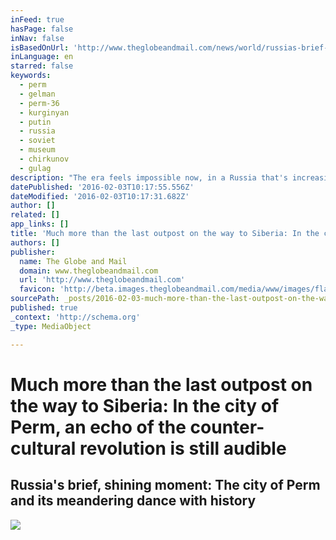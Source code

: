 ```yaml
---
inFeed: true
hasPage: false
inNav: false
isBasedOnUrl: 'http://www.theglobeandmail.com/news/world/russias-brief-shining-moment-the-city-of-perm-and-its-meandering-dance-withhistory/article25968031/'
inLanguage: en
starred: false
keywords:
  - perm
  - gelman
  - perm-36
  - kurginyan
  - putin
  - russia
  - soviet
  - museum
  - chirkunov
  - gulag
description: "The era feels impossible now, in a Russia that's increasingly closed, controlled and paranoid: Crowds dancing as buskers played world beats in a muddy field outside the governor's office. A government-supported contemporary art gallery displaying exhibits daringly mocking of the Kremlin."
datePublished: '2016-02-03T10:17:55.556Z'
dateModified: '2016-02-03T10:17:31.682Z'
author: []
related: []
app_links: []
title: 'Much more than the last outpost on the way to Siberia: In the city of Perm, an echo of the counter-cultural revolution is still audible'
authors: []
publisher:
  name: The Globe and Mail
  domain: www.theglobeandmail.com
  url: 'http://www.theglobeandmail.com'
  favicon: 'http://beta.images.theglobeandmail.com/media/www/images/flag/favicon.ico'
sourcePath: _posts/2016-02-03-much-more-than-the-last-outpost-on-the-way-to-siberia-in-th.md
published: true
_context: 'http://schema.org'
_type: MediaObject

---
```

# Much more than the last outpost on the way to Siberia: In the city of Perm, an echo of the counter-cultural revolution is still audible

<article style=""><h1>Russia's brief, shining moment: The city of Perm and its meandering dance with history</h1><img src="https://s3-us-west-2.amazonaws.com/the-grid-img/p/2ffcdd59f15088ae1d9da263106015af622f3aaf.jpg" /></article>